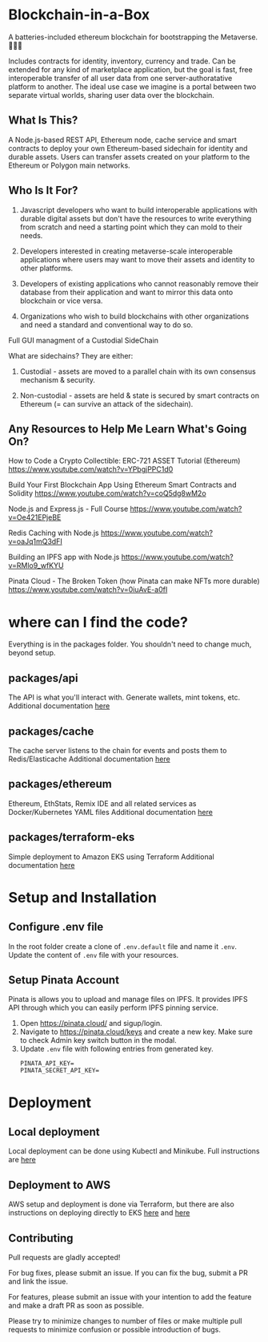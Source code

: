 # Blockchain-in-a-Box
A batteries-included ethereum blockchain for bootstrapping the Metaverse.🚀🚀🚀

Includes contracts for identity, inventory, currency and trade. Can be extended for any kind of marketplace application, but the goal is fast, free interoperable transfer of all user data from one server-authoratative platform to another. The ideal use case we imagine is a portal between two separate virtual worlds, sharing user data over the blockchain.

## What Is This?
A Node.js-based REST API, Ethereum node, cache service and smart contracts to deploy your own Ethereum-based sidechain for identity and durable assets. Users can transfer assets created on your platform to the Ethereum or Polygon main networks.

## Who Is It For?
1. Javascript developers who want to build interoperable applications with durable digital assets but don't have the resources to write everything from scratch and need a starting point which they can mold to their needs.

2. Developers interested in creating metaverse-scale interoperable applications where users may want to move their assets and identity to other platforms.

3. Developers of existing applications who cannot reasonably remove their database from their application and want to mirror this data onto blockchain or vice versa.

4. Organizations who wish to build blockchains with other organizations and need a standard and conventional way to do so.

Full GUI managment of a Custodial SideChain

What are sidechains? They are either:

1. Custodial - assets are moved to a parallel chain with its own consensus mechanism & security.

2. Non-custodial - assets are held & state is secured by smart contracts on Ethereum (= can survive an attack of the sidechain).

## Any Resources to Help Me Learn What's Going On?
How to Code a Crypto Collectible: ERC-721 ASSET Tutorial (Ethereum)
https://www.youtube.com/watch?v=YPbgjPPC1d0

Build Your First Blockchain App Using Ethereum Smart Contracts and Solidity
https://www.youtube.com/watch?v=coQ5dg8wM2o

Node.js and Express.js - Full Course
https://www.youtube.com/watch?v=Oe421EPjeBE

Redis Caching with Node.js
https://www.youtube.com/watch?v=oaJq1mQ3dFI

Building an IPFS app with Node.js
https://www.youtube.com/watch?v=RMlo9_wfKYU

Pinata Cloud - The Broken Token (how Pinata can make NFTs more durable)
https://www.youtube.com/watch?v=0iuAvE-a0fI

# where can I find the code?
Everything is in the packages folder. You shouldn't need to change much, beyond setup.

## packages/api
The API is what you'll interact with. Generate wallets, mint tokens, etc.
Additional documentation [here](./packages/api/README.md)

## packages/cache
The cache server listens to the chain for events and posts them to Redis/Elasticache
Additional documentation [here](./packages/cache/README.md)

## packages/ethereum
Ethereum, EthStats, Remix IDE and all related services as Docker/Kubernetes YAML files
Additional documentation [here](./packages/ethereum/README.md)

## packages/terraform-eks
Simple deployment to Amazon EKS using Terraform
Additional documentation [here](./packages/ethereum/README.md)

# Setup and Installation

## Configure .env file
In the root folder create a clone of `.env.default` file and name it `.env`. Update the content of `.env` file with your resources. 

## Setup Pinata Account
Pinata is allows you to upload and manage files on IPFS. It provides IPFS API through which you can easily perform IPFS pinning service.

1. Open https://pinata.cloud/ and sigup/login.
2. Navigate to https://pinata.cloud/keys and create a new key. Make sure to check Admin key switch button in the modal.
3. Update `.env` file with following entries from generated key.
    ```
    PINATA_API_KEY=
    PINATA_SECRET_API_KEY=
    ```

# Deployment

## Local deployment
Local deployment can be done using Kubectl and Minikube. Full instructions are [here](./packages/ethereum/README.md)

## Deployment to AWS
AWS setup and deployment is done via Terraform, but there are also instructions on deploying directly to EKS [here](./packages/ethereum/README.md) and [here](./packages/terraform-eks/README.md)

## Contributing
Pull requests are gladly accepted!

For bug fixes, please submit an issue. If you can fix the bug, submit a PR and link the issue.

For features, please submit an issue with your intention to add the feature and make a draft PR as soon as possible.

Please try to minimize changes to number of files or make multiple pull requests to minimize confusion or possible introduction of bugs.

